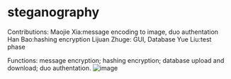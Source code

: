 # steganography
Contributions:
Maojie Xia:message encoding to image, duo authentation
Han Bao:hashing encryption
Lijuan Zhuge: GUI, Database 
Yue Liu:test phase

Functions:
message encryption; hashing encryption; database upload and download; duo authentation.
![image](https://user-images.githubusercontent.com/19217683/180115740-b89f9c4a-9aff-4fe5-b393-8df255bbbbf5.png)

